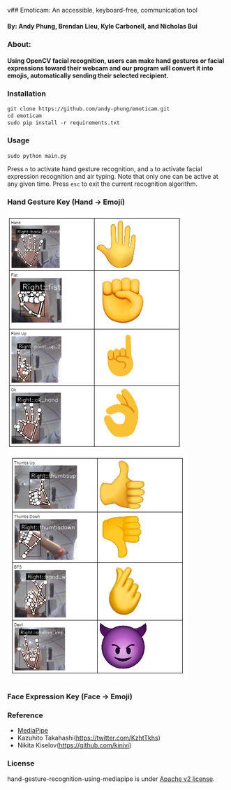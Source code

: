 v## Emoticam: An accessible, keyboard-free, communication tool
#### By: Andy Phung, Brendan Lieu, Kyle Carbonell, and Nicholas Bui

### About:
#### Using OpenCV facial recognition, users can make hand gestures or facial expressions toward their webcam and our program will convert it into emojis, automatically sending their selected recipient.

### Installation
```
git clone https://github.com/andy-phung/emoticam.git
cd emoticam
sudo pip install -r requirements.txt 
```

### Usage
```
sudo python main.py
```
Press `n` to activate hand gesture recognition, and `a` to activate facial expression recognition and air typing. Note that only one can be active at any given time. Press `esc` to exit the current recognition algorithm.

### Hand Gesture Key (Hand -> Emoji)
![img.png](img.png)
![img_1.png](img_1.png)

### Face Expression Key (Face -> Emoji)



### Reference
* [MediaPipe](https://mediapipe.dev/)
* Kazuhito Takahashi(https://twitter.com/KzhtTkhs)
* Nikita Kiselov(https://github.com/kinivi)
 
### License 
hand-gesture-recognition-using-mediapipe is under [Apache v2 license](LICENSE).


